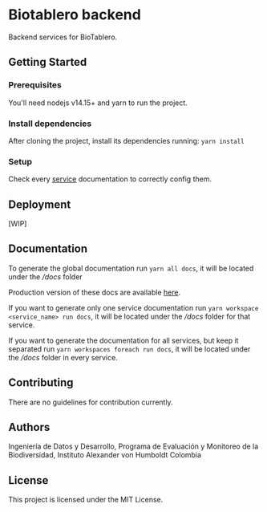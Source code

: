# Biotablero backend
Backend services for BioTablero.

## Getting Started

### Prerequisites
You'll need nodejs v14.15+ and yarn to run the project.

### Install dependencies
After cloning the project, install its dependencies running: `yarn install`

### Setup
Check every [service](./services) documentation to correctly config them.

## Deployment

[WIP]

## Documentation
To generate the global documentation run `yarn all docs`, it will be located under the */docs* folder

Production version of these docs are available [here](https://pem-humboldt.github.io/biotablero-backend/).

If you want to generate only one service documentation run `yarn workspace <service_name> run docs`, it will be located under the */docs* folder for that service.

If you want to generate the documentation for all services, but keep it separated run `yarn workspaces foreach run docs`, it will be located under the */docs* folder in every service.

## Contributing

There are no guidelines for contribution currently.

## Authors
Ingeniería de Datos y Desarrollo, Programa de Evaluación y Monitoreo de la Biodiversidad, Instituto Alexander von Humboldt Colombia

## License
This project is licensed under the MIT License.
